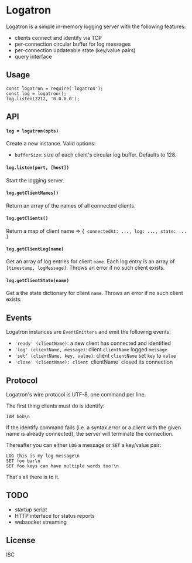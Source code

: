 # Logatron

Logatron is a simple in-memory logging server with the following features:

  - clients connect and identify via TCP
  - per-connection circular buffer for log messages
  - per-connection updateable state (key/value pairs)
  - query interface

## Usage

    const logatron = require('logatron');
    const log = logatron();
    log.listen(2212, '0.0.0.0');

## API

#### `log = logatron(opts)`

Create a new instance. Valid options:

  * `bufferSize`: size of each client's circular log buffer. Defaults to 128.

#### `log.listen(port, [host])`

Start the logging server.

#### `log.getClientNames()`

Return an array of the names of all connected clients.

#### `log.getClients()`

Return a map of client name => `{ connectedAt: ..., log: ..., state: ... }`

#### `log.getClientLog(name)`

Get an array of log entries for client `name`. Each log entry is an array of `[timestamp, logMessage]`. Throws an error if no such client exists.

#### `log.getClientState(name)`

Get a the state dictionary for client `name`. Throws an error if no such client exists.

## Events

Logatron instances are `EventEmitters` and emit the following events:

  - `'ready' (clientName)`: a new client has connected and identified
  - `'log' (clientName, message)`: client `clientName` logged `message`
  - `'set' (clientName, key, value)`: client `clientName` set `key` to `value`
  - `'close' (clientNmae): client `clientName` closed its connection

## Protocol

Logatron's wire protocol is UTF-8, one command per line.

The first thing clients must do is identify:

    IAM bob\n

If the identify command fails (i.e. a syntax error or a client with the given name is already connected), the server will terminate the connection.

Thereafter you can either `LOG` a message or `SET` a key/value pair:

    LOG this is my log message\n
    SET foo bar\n
    SET foo keys can have multiple words too!\n

That's all there is to it.

## TODO

  * startup script
  * HTTP interface for status reports
  * websocket streaming

## License

ISC